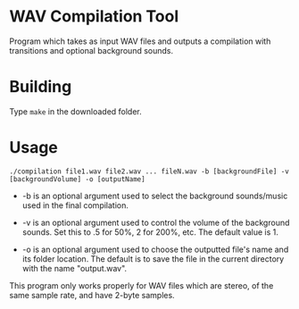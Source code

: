 # WAV Compilation Tool

Program which takes as input WAV files and outputs a compilation with transitions and optional background sounds.

# Building

Type `make` in the downloaded folder.

# Usage

`./compilation file1.wav file2.wav ... fileN.wav -b [backgroundFile] -v [backgroundVolume] -o [outputName]`

- -b is an optional argument used to select the background sounds/music used in the final compilation. 

- -v is an optional argument used to control the volume of the background sounds. Set this to .5 for 50%, 2 for 200%, etc. The default value is 1.

- -o is an optional argument used to choose the outputted file's name and its folder location. The default is to save the file in the current directory with the name "output.wav".

This program only works properly for WAV files which are stereo, of the same sample rate, and have 2-byte samples.
